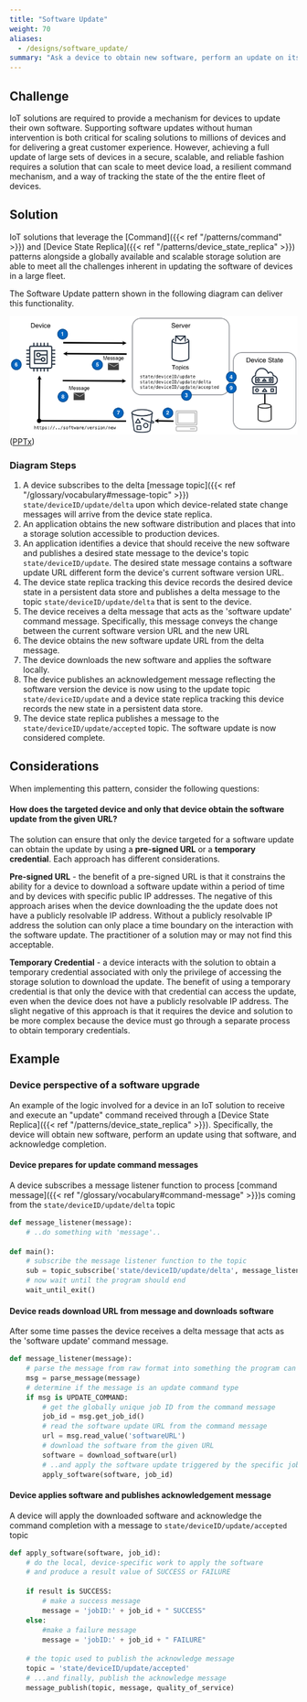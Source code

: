 ```yaml
---
title: "Software Update"
weight: 70
aliases:
  - /designs/software_update/
summary: "Ask a device to obtain new software, perform an update on itself, and confirm completion."
---
```


## Challenge

IoT solutions are required to provide a mechanism for devices to update their own software. Supporting software updates without human intervention is both critical for scaling solutions to millions of devices and for delivering a great customer experience. However, achieving a full update of large sets of devices in a secure, scalable, and reliable fashion requires a solution that can scale to meet device load, a resilient command mechanism, and a way of tracking the state of the the entire fleet of devices.

## Solution

IoT solutions that leverage the [Command]({{< ref "/patterns/command" >}}) and [Device State Replica]({{< ref "/patterns/device_state_replica" >}}) patterns alongside a globally available and scalable storage solution are able to meet all the challenges inherent in updating the software of devices in a large fleet.

The Software Update pattern shown in the following diagram can deliver this functionality.

![Software Update](software-update.png) ([PPTx](/iot-atlas-patterns.pptx))

### Diagram Steps

1. A device subscribes to the delta [message topic]({{< ref "/glossary/vocabulary#message-topic" >}}) `state/deviceID/update/delta` upon which device-related state change messages will arrive from the device state replica.
2. An application obtains the new software distribution and places that into a storage solution accessible to production devices.
3. An application identifies a device that should receive the new software and publishes a desired state message to the device's topic `state/deviceID/update`. The desired state message contains a software update URL different form the device's current software version URL.
4. The device state replica tracking this device records the desired device state in a persistent data store and publishes a delta message to the topic `state/deviceID/update/delta` that is sent to the device.
5. The device receives a delta message that acts as the 'software update' command message. Specifically, this message conveys the change between the current software version URL and the new URL
6. The device obtains the new software update URL from the delta message.
7. The device downloads the new software and applies the software locally.
8. The device publishes an acknowledgement message reflecting the software version the device is now using to the update topic `state/deviceID/update` and a device state replica tracking this device records the new state in a persistent data store.
9. The device state replica publishes a message to the `state/deviceID/update/accepted` topic. The software update is now considered complete.

## Considerations

When implementing this pattern, consider the following questions:

#### How does the targeted device and only that device obtain the software update from the given URL?

The solution can ensure that only the device targeted for a software update can obtain the update by using a **pre-signed URL** or a **temporary credential**. Each approach has different considerations.

**Pre-signed URL** - the benefit of a pre-signed URL is that it constrains the ability for a device to download a software update within a period of time and by devices with specific public IP addresses. The negative of this approach arises when the device downloading the the update does not have a publicly resolvable IP address. Without a publicly resolvable IP address the solution can only place a time boundary on the interaction with the software update. The practitioner of a solution may or may not find this acceptable.

**Temporary Credential** - a device interacts with the solution to obtain a temporary credential associated with only the privilege of accessing the storage solution to download the update. The benefit of using a temporary credential is that only the device with that credential can access the update, even when the device does not have a publicly resolvable IP address. The slight negative of this approach is that it requires the device and solution to be more complex because the device must go through a separate process to obtain temporary credentials.

## Example

### Device perspective of a software upgrade

An example of the logic involved for a device in an IoT solution to receive and execute an "update" command received through a [Device State Replica]({{< ref "/patterns/device_state_replica" >}}). Specifically, the device will obtain new software, perform an update using that software, and acknowledge completion.

#### Device prepares for update command messages

A device subscribes a message listener function to process [command message]({{< ref "/glossary/vocabulary#command-message" >}})s coming from the `state/deviceID/update/delta` topic

```python
def message_listener(message):
    # ..do something with 'message'..

def main():
    # subscribe the message listener function to the topic
    sub = topic_subscribe('state/deviceID/update/delta', message_listener)
    # now wait until the program should end
    wait_until_exit()
```

#### Device reads download URL from message and downloads software

After some time passes the device receives a delta message that acts as the 'software update' command message.

```python
def message_listener(message):
    # parse the message from raw format into something the program can use
    msg = parse_message(message)
    # determine if the message is an update command type
    if msg is UPDATE_COMMAND:
        # get the globally unique job ID from the command message
        job_id = msg.get_job_id()
        # read the software update URL from the command message
        url = msg.read_value('softwareURL')
        # download the software from the given URL
        software = download_software(url)
        # ..and apply the software update triggered by the specific job ID
        apply_software(software, job_id)
```

#### Device applies software and publishes acknowledgement message

A device will apply the downloaded software and acknowledge the command completion with a message to `state/deviceID/update/accepted` topic

```python
def apply_software(software, job_id):
    # do the local, device-specific work to apply the software
    # and produce a result value of SUCCESS or FAILURE

    if result is SUCCESS:
        # make a success message
        message = 'jobID:' + job_id + " SUCCESS"
    else:
        #make a failure message
        message = 'jobID:' + job_id + " FAILURE"

    # the topic used to publish the acknowledge message
    topic = 'state/deviceID/update/accepted'
    # ...and finally, publish the acknowledge message
    message_publish(topic, message, quality_of_service)
```
